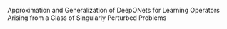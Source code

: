Approximation and Generalization of DeepONets for Learning Operators Arising from a Class of Singularly Perturbed Problems
